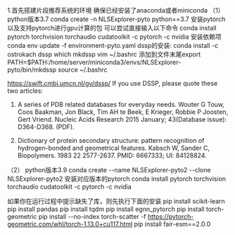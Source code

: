 1.首先搭建片段推荐系统的环境
确保已经安装了anaconda或者miniconda
（1）python版本3.7
conda create -n  NLSExplorer-pyto python==3.7
安装pytorch 以及支持pytorch进行gpu计算的包 可以尝试直接输入以下命令
conda install pytorch torchvision torchaudio cudatoolkit -c pytorch -c nvidia
安装依赖项
conda env update -f environment-pyto.yaml
dssp的安装:
conda install -c ostrokach dssp
which mkdssp
vim ~/.bashrc
添加到文件末尾export PATH=$PATH:/home/server/miniconda3/envs/NLSExplorer-pyto/bin/mkdssp
source ~/.bashrc

https://swift.cmbi.umcn.nl/gv/dssp/
If you use DSSP, please quote these two articles:

1) A series of PDB related databases for everyday needs.
Wouter G Touw, Coos Baakman, Jon Black, Tim AH te Beek, E Krieger, Robbie P Joosten, Gert Vriend.
Nucleic Acids Research 2015 January; 43(Database issue): D364-D368.
(PDF).

2) Dictionary of protein secondary structure: pattern recognition of hydrogen-bonded and geometrical features.
Kabsch W, Sander C,
Biopolymers. 1983 22 2577-2637.
PMID: 6667333; UI: 84128824.


（2）
python版本3.9
conda create --name NLSExplorer-pyto2 --clone NLSExplorer-pyto2 
安装对应版本的pytorch
conda install pytorch torchvision torchaudio cudatoolkit -c pytorch -c nvidia

如果你在运行过程中提示缺失了库，则先执行下面的安装
pip install scikit-learn
pip install pandas
pip install tqdm
pip install egnn_pytorch
pip install torch-geometric
pip install --no-index torch-scatter -f https://pytorch-geometric.com/whl/torch-1.13.0+cu117.html
pip install fair-esm==2.0.0